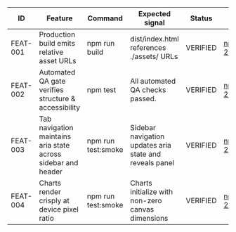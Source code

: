 | ID | Feature | Command | Expected signal | Status | Evidence |
| --- | --- | --- | --- | --- | --- |
| FEAT-001 | Production build emits relative asset URLs | npm run build | dist/index.html references ./assets/ URLs | VERIFIED | [npm-build-20250214.txt](evidence/npm-build-20250214.txt) |
| FEAT-002 | Automated QA gate verifies structure & accessibility | npm test | All automated QA checks passed. | VERIFIED | [npm-test-20250924T231742Z.txt](evidence/npm-test-20250924T231742Z.txt) |
| FEAT-003 | Tab navigation maintains aria state across sidebar and header | npm run test:smoke | Sidebar navigation updates aria state and reveals panel | VERIFIED | [npm-test-smoke-20250924T231748Z.txt](evidence/npm-test-smoke-20250924T231748Z.txt) |
| FEAT-004 | Charts render crisply at device pixel ratio | npm run test:smoke | Charts initialize with non-zero canvas dimensions | VERIFIED | [npm-test-smoke-20250924T231748Z.txt](evidence/npm-test-smoke-20250924T231748Z.txt) |
